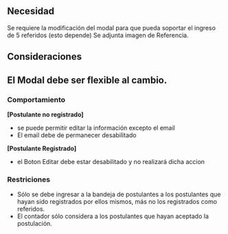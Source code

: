 ## Necesidad

Se requiere la modificación del modal para que pueda soportar el ingreso de 5 referidos (esto depende) Se adjunta imagen de Referencia.

## Consideraciones

## El Modal debe ser flexible al cambio.

### Comportamiento

**[Postulante no registrado]**

- se puede permitir editar la información excepto el email
- El email debe de permanecer desabilitado

**[Postulante Registrado]**

- el Boton Editar debe estar desabilitado y no realizará dicha accion

### Restriciones

- Sólo se debe ingresar a la bandeja de postulantes a los postulantes que hayan sido registrados por ellos mismos, más no los registrados como referidos.
- El contador sólo considera a los postulantes que hayan aceptado la postulación.
